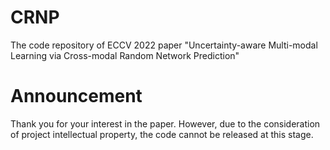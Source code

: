 # CRNP

The code repository of ECCV 2022 paper "Uncertainty-aware Multi-modal Learning via Cross-modal Random Network Prediction"

# Announcement

Thank you for your interest in the paper. However, due to the consideration of project intellectual property, the code cannot be released at this stage.
